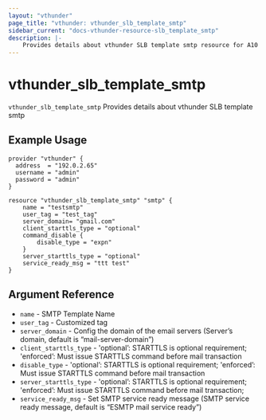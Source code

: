 ```yaml
---
layout: "vthunder"
page_title: "vthunder: vthunder_slb_template_smtp"
sidebar_current: "docs-vthunder-resource-slb_template_smtp"
description: |-
    Provides details about vthunder SLB template smtp resource for A10
---
```


# vthunder\_slb\_template\_smtp

`vthunder_slb_template_smtp` Provides details about vthunder SLB template smtp
## Example Usage


```hcl
provider "vthunder" {
  address  = "192.0.2.65"
  username = "admin"
  password = "admin"
}

resource "vthunder_slb_template_smtp" "smtp" {
	name = "testsmtp"
	user_tag = "test_tag"
	server_domain= "gmail.com"
	client_starttls_type = "optional"
	command_disable {
		disable_type = "expn"
	}
	server_starttls_type = "optional"
	service_ready_msg = "ttt test"
}
```

## Argument Reference

* `name` - SMTP Template Name
* `user_tag` - Customized tag
* `server_domain` - Config the domain of the email servers (Server’s domain, default is “mail-server-domain”)
* `client_starttls_type` - 'optional’: STARTTLS is optional requirement; 'enforced’: Must issue STARTTLS command before mail transaction
* `disable_type` - 'optional’: STARTTLS is optional requirement; 'enforced’: Must issue STARTTLS command before mail transaction
* `server_starttls_type` - 'optional’: STARTTLS is optional requirement; 'enforced’: Must issue STARTTLS command before mail transaction;
* `service_ready_msg` - Set SMTP service ready message (SMTP service ready message, default is “ESMTP mail service ready”)




